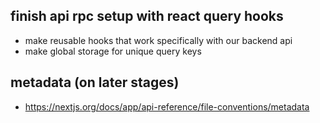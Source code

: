 ## finish api rpc setup with react query hooks
- make reusable hooks that work specifically with our backend api
- make global storage for unique query keys

## metadata (on later stages)
- https://nextjs.org/docs/app/api-reference/file-conventions/metadata
